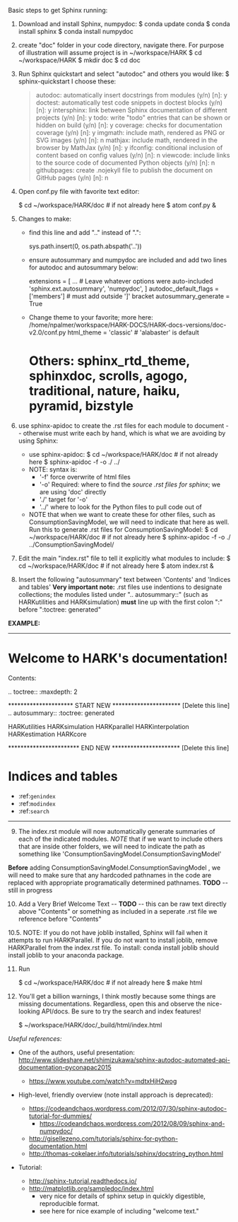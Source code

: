 Basic steps to get Sphinx running:

1. Download and install Sphinx, numpydoc:
    $ conda update conda
    $ conda install sphinx
    $ conda install numpydoc

2. create "doc" folder in your code directory, navigate there. For purpose of illustration will assume project is in ~/workspace/HARK
    $ cd ~/workspace/HARK
    $ mkdir doc
    $ cd doc

3. Run Sphinx quickstart and select "autodoc" and others you would like:
    $ sphinx-quickstart
   I choose these:
    > autodoc: automatically insert docstrings from modules (y/n) [n]: y
    > doctest: automatically test code snippets in doctest blocks (y/n) [n]: y
    > intersphinx: link between Sphinx documentation of different projects (y/n) [n]: y
    > todo: write "todo" entries that can be shown or hidden on build (y/n) [n]: y
    > coverage: checks for documentation coverage (y/n) [n]: y
    > imgmath: include math, rendered as PNG or SVG images (y/n) [n]: n
    > mathjax: include math, rendered in the browser by MathJax (y/n) [n]: y
    > ifconfig: conditional inclusion of content based on config values (y/n) [n]: n
    > viewcode: include links to the source code of documented Python objects (y/n) [n]: n
    > githubpages: create .nojekyll file to publish the document on GitHub pages (y/n) [n]: n

4. Open conf.py file with favorite text editor:

    $ cd ~/workspace/HARK/doc   # if not already here
    $ atom conf.py &

5. Changes to make:
    - find this line and add ".." instead of ".":

        sys.path.insert(0, os.path.abspath('..'))

    - ensure autosummary and numpydoc are included and add two lines for autodoc and autosummary below:

        extensions = [ ...             # Leave whatever options were auto-included
            'sphinx.ext.autosummary',
            'numpydoc',
            ]
        autodoc_default_flags = ['members']  # must add outside ']' bracket
        autosummary_generate = True          

    - Change theme to your favorite; more here: /home/npalmer/workspace/HARK-DOCS/HARK-docs-versions/doc-v2.0/conf.py
        html_theme = 'classic' # 'alabaster' is default
        # Others: sphinx_rtd_theme, sphinxdoc, scrolls, agogo, traditional, nature, haiku, pyramid, bizstyle

6. use sphinx-apidoc to create the .rst files for each module to document -- otherwise must write each by hand, which is what we are avoiding by using Sphinx:
    - use sphinx-apidoc:
        $ cd ~/workspace/HARK/doc   # if not already here
        $ sphinx-apidoc -f -o ./ ../
    - NOTE: syntax is:
        * '-f' force overwrite of html files
        * '-o' Required: where to find the *source .rst files for sphinx*; we are using 'doc' directly
        * './' target for '-o'
        * '../' where to look for the Python files to pull code out of
    - NOTE that when we want to create these for other files, such as ConsumptionSavingModel, we will need to indicate that here as well. Run this to generate .rst files for ConsumptionSavingModel:
        $ cd ~/workspace/HARK/doc   # if not already here
        $ sphinx-apidoc -f -o ./ ../ConsumptionSavingModel/

7. Edit the main "index.rst" file to tell it explicitly what modules to include:
    $ cd ~/workspace/HARK/doc   # if not already here
    $ atom index.rst &

8. Insert the following "autosummary" text between 'Contents' and 'Indices and tables'
   **Very important note:** .rst files use indentions to designate collections; the modules listed under ".. autosummary::" (such as HARKutilities and HARKsimulation) **must** line up with the first colon ":" before ":toctree: generated"



**EXAMPLE:**

--------------------------------------------------------------------------------

Welcome to HARK's documentation!
================================

Contents:

.. toctree::
   :maxdepth: 2

********************* START NEW ********************** [Delete this line]
.. autosummary::
  :toctree: generated

  HARKutilities
  HARKsimulation
  HARKparallel
  HARKinterpolation
  HARKestimation
  HARKcore

*********************** END NEW ********************** [Delete this line]

Indices and tables
==================

* :ref:`genindex`
* :ref:`modindex`
* :ref:`search`

--------------------------------------------------------------------------------

9. The index.rst module will now automatically generate summaries of each of the indicated modules. *NOTE* that if we want to include others that are inside other folders, we will need to indicate the path as something like 'ConsumptionSavingModel.ConsumptionSavingModel'

**Before** adding ConsumptionSavingModel.ConsumptionSavingModel , we will need to make sure that any hardcoded pathnames in the code are replaced with appropriate programatically determined pathnames. **TODO** -- still in progress


10. Add a Very Brief Welcome Text -- **TODO** -- this can be raw text directly above "Contents" or something as included in a seperate .rst file we reference before "Contents"

10.5. NOTE: If you do not have joblib installed, Sphinx will fail when it attempts to run HARKParallel. If you do not want to install joblib, remove HARKParallel from the index.rst file. To install: conda install joblib should install joblib to your anaconda package.


11. Run

    $ cd ~/workspace/HARK/doc   # if not already here
    $ make html

10. You'll get a billion warnings, I think mostly because some things are missing documentations. Regardless,
    open this and observe the nice-looking API/docs. Be sure to try the search and index features!

    $ ~/workspace/HARK/doc/_build/html/index.html



_Useful references:_


- One of the authors, useful presentation: http://www.slideshare.net/shimizukawa/sphinx-autodoc-automated-api-documentation-pyconapac2015
    - https://www.youtube.com/watch?v=mdtxHjH2wog

- High-level, friendly overview (note install approach is deprecated):
    - https://codeandchaos.wordpress.com/2012/07/30/sphinx-autodoc-tutorial-for-dummies/
        - https://codeandchaos.wordpress.com/2012/08/09/sphinx-and-numpydoc/
    - http://gisellezeno.com/tutorials/sphinx-for-python-documentation.html
    - http://thomas-cokelaer.info/tutorials/sphinx/docstring_python.html

- Tutorial:
    - http://sphinx-tutorial.readthedocs.io/
    - http://matplotlib.org/sampledoc/index.html
        - very nice for details of sphinx setup in quickly digestible, reproducible format.
        - see here for nice example of including "welcome text."

